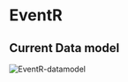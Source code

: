 # EventR

## Current Data model
![EventR-datamodel](https://user-images.githubusercontent.com/80380917/167701800-d35cb75c-35a6-4ab4-80f3-2783087383a9.png)

